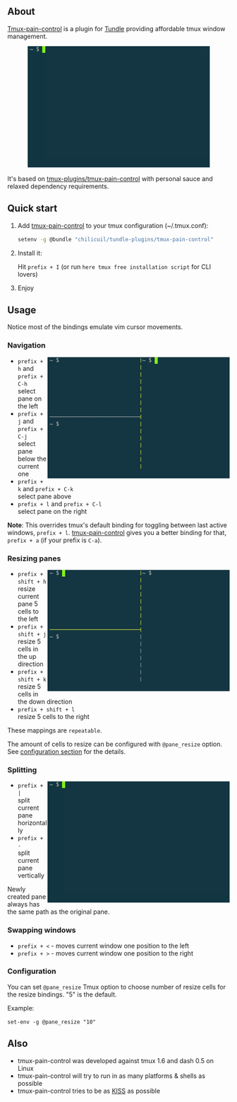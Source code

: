 ## About

[Tmux-pain-control](https://github.com/chilicuil/tundle-plugins/tree/master/tmux-pain-control) is a plugin for [Tundle](https://github.com/chilicuil/tundle) providing affordable tmux window management.

<p align="center">
<img src="./screenshots/pane_splitting.gif" alt="pane splitting"/>
</p>

It's based on [tmux-plugins/tmux-pain-control](https://github.com/tmux-plugins/tmux-pain-control) with personal sauce and relaxed dependency requirements.

## Quick start

1. Add [tmux-pain-control](https://github.com/chilicuil/tundle-plugins/tree/master/tmux-pain-control) to your tmux  configuration (~/.tmux.conf):

   ```sh
   setenv -g @bundle "chilicuil/tundle-plugins/tmux-pain-control"
   ```

2. Install it:

   Hit `prefix + I` (or run `here tmux free installation script` for CLI lovers)

3. Enjoy

## Usage

Notice most of the bindings emulate vim cursor movements.

### Navigation

<img align="right" src="./screenshots/pane_navigation.gif" alt="pane navigation"/>

- `prefix + h` and `prefix + C-h`<br/>
  select pane on the left
- `prefix + j` and `prefix + C-j`<br/>
  select pane below the current one
- `prefix + k` and `prefix + C-k`<br/>
  select pane above
- `prefix + l` and `prefix + C-l`<br/>
  select pane on the right

**Note**: This overrides tmux's default binding for toggling between last active windows, `prefix + l`.  [tmux-pain-control](https://github.com/tmux-plugins/tmux-pain-control) gives you a better binding for that, `prefix + a` (if your prefix is `C-a`).

### Resizing panes

<img align="right" src="./screenshots/pane_resizing.gif" alt="pane resizing"/>

- `prefix + shift + h`<br/>
  resize current pane 5 cells to the left
- `prefix + shift + j`<br/>
  resize 5 cells in the up direction
- `prefix + shift + k`<br/>
  resize 5 cells in the down direction
- `prefix + shift + l`<br/>
  resize 5 cells to the right

These mappings are `repeatable`.

The amount of cells to resize can be configured with `@pane_resize` option. See
[configuration section](#configuration) for the details.

### Splitting

<img align="right" src="./screenshots/pane_splitting.gif" alt="pane splitting"/>

- `prefix + |`<br/>
  split current pane horizontally
- `prefix + -`<br/>
  split current pane vertically

Newly created pane always has the same path as the original pane.

### Swapping windows

- `prefix + <` - moves current window one position to the left
- `prefix + >` - moves current window one position to the right

### Configuration

You can set `@pane_resize` Tmux option to choose number of resize cells for the
resize bindings. "5" is the default.

Example:

    set-env -g @pane_resize "10"

## Also

* tmux-pain-control was developed against tmux 1.6 and dash 0.5 on Linux
* tmux-pain-control will try to run in as many platforms & shells as possible
* tmux-pain-control tries to be as [KISS](http://en.wikipedia.org/wiki/KISS_principle) as possible
